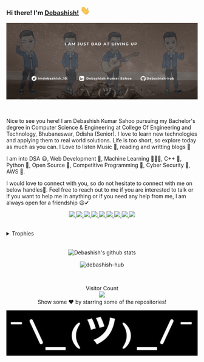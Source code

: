 ### Hi there!  I'm [Debashish!](https://github.com/Debashish-hub) <img src="https://raw.githubusercontent.com/ABSphreak/ABSphreak/master/gifs/Hi.gif" width="25px">


<p align="center"><a href="https://www.debashishsahoo.tech/">
    <img src="images/5.gif" />
</a></p>

<br/>

Nice to see you here! I am Debashish Kumar Sahoo pursuing my Bachelor's degree in Computer Science & Engineering at College Of Engineering and Technology, Bhubaneswar, Odisha (Senior). I love to learn new technologies and applying them to real world solutions. Life is too short, so explore today as much as you can. I Love to listen Music 🎼, reading and writting blogs 📝

I am into DSA 😃, Web Development 📝, Machine Learning 👨🏻‍💻, C++ 🍁, Python 🐍, Open Source 💪, Competitive Programming 🚀, Cyber Security 🔐, AWS 👑. 

I would love to connect with you, so do not hesitate to connect with me on below handles🤝. Feel free to reach out to me if you are interested to talk or if you want to help me in anything or if you need any help from me, I am always open for a friendship 😃✔
<br/>

<p align="center">
  <b>  <a href="https://www.debashishsahoo.tech/">
    <img src="https://img.shields.io/badge/Portfolio-3b5998?style=for-the-badge&logo=google-chrome&logoColor=white" />
  </a></b>
<!--   <a href="https://d-buugger.blogspot.com/">
    <img src="https://img.shields.io/badge/Blogger-FF5722?style=for-the-badge&logo=blogger&logoColor=white"/>
  </a> -->
  <a href="https://twitter.com/imdebashish_10">
    <img src="https://img.shields.io/badge/Twitter-1DA1F2?style=for-the-badge&logo=twitter&logoColor=white" />
  </a>
   <a href="https://www.linkedin.com/in/debashish-kumar-sahoo-784948193/">
    <img src="https://img.shields.io/badge/LinkedIn-0077B5?style=for-the-badge&logo=linkedin&logoColor=white" />
  </a>
  <a href="https://leetcode.com/debashish10/">
    <img src="https://img.shields.io/badge/-LeetCode-FFA116?style=for-the-badge&logo=LeetCode&logoColor=black"/>
  </a>
    <a href="https://www.hackerrank.com/debashish_sahoo">
    <img src="https://img.shields.io/badge/-Hackerrank-2EC866?style=for-the-badge&logo=HackerRank&logoColor=white"/>
  </a>
  <a href="https://www.codechef.com/users/debashish_01">
    <img src="https://img.shields.io/badge/-Codechef-yellow?style=for-the-badge&logo=Codechef&logoColor=white"/>
  </a>
  <a href="https://auth.geeksforgeeks.org/user/debashish10/profile">
    <img src="https://img.shields.io/badge/-Geeksforgeeks-darkgreen?style=for-the-badge&logo=Geeksforgeeks&logoColor=white"/>
  </a>
  <a href="https://www.quora.com/profile/Debashish-Sahoo-25">
    <img src="https://img.shields.io/badge/Quora-%23B92B27.svg?&style=for-the-badge&logo=Quora&logoColor=white"/>
  </a>
  <a href="https://www.instagram.com/debashish10_/">
    <img src="https://img.shields.io/badge/Instagram-E4405F?style=for-the-badge&logo=instagram&logoColor=white"/>
  </a>
</p>
<br/>



<!-- <details><summary>Contribution Graph</summary>
<p align="left">
<img width="90%" src="https://activity-graph.herokuapp.com/graph?username=Debashish-hub&theme=xcode" /></p>
</details>
<br/> -->


<details><summary>Trophies</summary>
<p align="left">
<img width=900 src="https://github-profile-trophy.vercel.app/?username=Debashish-hub&column=7&theme=gruvbox&no-frame=true"/>
</details>
<br/>


<p href="https://github.com/debashish-hub " align='center'>
 <img align="center" src="https://github-readme-stats.vercel.app/api?username=debashish-hub&show_icons=true&theme=radical&line_height=27" alt="Debashish's github stats"/>
</p>
<p align='center'><img align="center" src="https://github-readme-streak-stats.herokuapp.com/?user=debashish-hub&theme=radical" alt="debashish-hub" /></p>

<br/>



<p align="center"> 
   Visitor Count
 <br/>
  <img src="https://profile-counter.glitch.me/debashish-hub/count.svg" /><br/>
  Show some ❤️ by starring some of the repositories!

</p>

<p align="center"><a href="https://gettoknowdebashish.netlify.app/">
    <img src="https://github.com/Debashish-hub/Debashish-hub/blob/main/images/1608824138038.jpg" />
</a></p>
